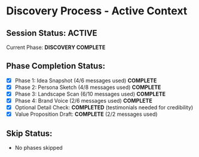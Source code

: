 # Discovery Process - Active Context

## Session Status: **ACTIVE**

Current Phase: **DISCOVERY COMPLETE**

## Phase Completion Status:

- [x] Phase 1: Idea Snapshot (4/6 messages used) **COMPLETE**
- [x] Phase 2: Persona Sketch (4/8 messages used) **COMPLETE**
- [x] Phase 3: Landscape Scan (6/10 messages used) **COMPLETE**
- [x] Phase 4: Brand Voice (2/6 messages used) **COMPLETE**
- [x] Optional Detail Check: **COMPLETED** (testimonials needed for credibility)
- [x] Value Proposition Draft: **COMPLETE** (2/2 messages used)

## Skip Status:

- No phases skipped
